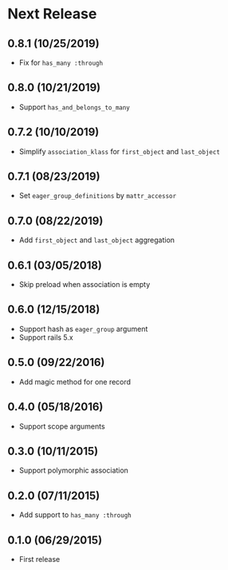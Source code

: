 # Next Release

## 0.8.1 (10/25/2019)

* Fix for `has_many :through`

## 0.8.0 (10/21/2019)

* Support `has_and_belongs_to_many`

## 0.7.2 (10/10/2019)

* Simplify `association_klass` for `first_object` and `last_object`

## 0.7.1 (08/23/2019)

* Set `eager_group_definitions` by `mattr_accessor`

## 0.7.0 (08/22/2019)

* Add `first_object` and `last_object` aggregation

## 0.6.1 (03/05/2018)

* Skip preload when association is empty

## 0.6.0 (12/15/2018)

* Support hash as `eager_group` argument
* Support rails 5.x

## 0.5.0 (09/22/2016)

* Add magic method for one record

## 0.4.0 (05/18/2016)

* Support scope arguments

## 0.3.0 (10/11/2015)

* Support polymorphic association

## 0.2.0 (07/11/2015)

* Add support to `has_many :through`

## 0.1.0 (06/29/2015)

* First release
